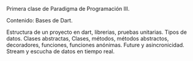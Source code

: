 Primera clase de Paradigma de Programación III.

Contenido: Bases de Dart.

Estructura de un proyecto en dart, librerias, pruebas unitarias.
Tipos de datos. Clases abstractas, Clases, métodos, métodos abstractos, decoradores, funciones, funciones anónimas.
Future y asincronicidad.
Stream y escucha de datos en tiempo real.
